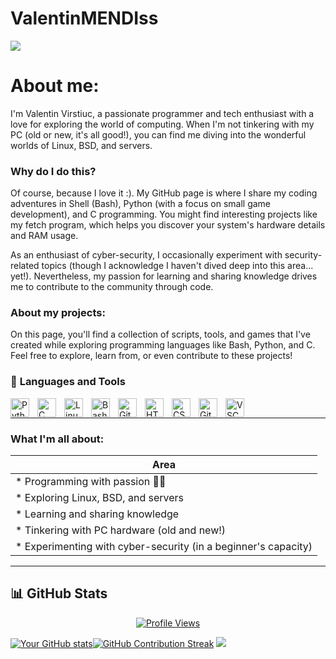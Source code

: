 # ValentinMENDIss
<img src="https://capsule-render.vercel.app/api?type=waving&color=auto&height=300&section=header&text=Valentin%20Virstiuc&fontSize=90" />


# About me:

I'm Valentin Virstiuc, a passionate programmer and tech enthusiast with a love for exploring the world of computing.
When I'm not tinkering with my PC (old or new, it's all good!), you can find me diving into the wonderful worlds
of Linux, BSD, and servers.

### **Why do I do this?**
Of course, because I love it :). 
My GitHub page is where I share my coding adventures in Shell (Bash), Python (with a focus on small game
development), and C programming. You might find interesting projects like my fetch program, which helps you
discover your system's hardware details and RAM usage.

As an enthusiast of cyber-security, I occasionally experiment with security-related topics (though I acknowledge I
haven't dived deep into this area... yet!). Nevertheless, my passion for learning and sharing knowledge drives me
to contribute to the community through code.

### **About my projects:**

On this page, you'll find a collection of scripts, tools, and games that I've created while exploring programming
languages like Bash, Python, and C. Feel free to explore, learn from, or even contribute to these projects!

### 🧰 **Languages and Tools**

<img align="left" alt="Python" width="30px" style="padding-right:10px;" src="https://cdn.jsdelivr.net/gh/devicons/devicon/icons/python/python-plain.svg" />
<img align="left" alt="C" width="30px" style="padding-right:10px;" src="https://cdn.jsdelivr.net/gh/devicons/devicon/icons/c/c-original.svg">
<img align="left" alt="Linux" width="30px" style="padding-right:10px;" src="https://cdn.jsdelivr.net/gh/devicons/devicon/icons/linux/linux-original.svg" />
<img align="left" alt="Bash" width="30px" style="padding-right:10px;" src="https://cdn.jsdelivr.net/gh/devicons/devicon/icons/bash/bash-original.svg" />
<img align="left" alt="Git" width="30px" style="padding-right:10px;" src="https://cdn.jsdelivr.net/gh/devicons/devicon/icons/git/git-original.svg" />
<img align="left" alt="HTML" width="30px" style="padding-right:10px;" src="https://cdn.jsdelivr.net/gh/devicons/devicon/icons/html5/html5-plain.svg" />
<img align="left" alt="CSS" width="30px" style="padding-right:10px;" src="https://cdn.jsdelivr.net/gh/devicons/devicon/icons/css3/css3-plain.svg" />
<img align="left" alt="GitHub" width="30px" style="padding-right:10px;" src="https://cdn.jsdelivr.net/gh/devicons/devicon/icons/github/github-original.svg" />
<img align="left" alt="VSCode" width="30px" style="padding-right:10px;" src="https://cdn.jsdelivr.net/gh/devicons/devicon/icons/vscode/vscode-original.svg" />



<br />

---
### **What I'm all about:**

| **Area**                                                                    |
|-----------------------------------------------------------------------------|
| * Programming with passion                                              🧑‍💻  |
| * Exploring Linux, BSD, and servers                                         |
| * Learning and sharing knowledge                                            |
| * Tinkering with PC hardware (old and new!)                                 |
| * Experimenting with cyber-security (in a beginner's capacity)              |


---
## 📊 GitHub Stats       
<div align="center">
  <p>
    <a href="https://komarev.com/ghpvc/?username=virajbhutada&label=Profile+Views&color=blue">
      <img src="https://komarev.com/ghpvc/?username=virajbhutada&label=Profile+Views&color=blue" alt="Profile Views">
    </a>
  </p>
  </div>

[![Your GitHub stats](https://github-readme-stats.vercel.app/api?username=ValentinMENDIss&show_icons=true&theme=radical&exclude_repo=repo1,repo2,repo3)](https://github.com/ValentinMENDIss)[![GitHub Contribution Streak](https://github-readme-streak-stats.herokuapp.com/?user=ValentinMENDIss&background=DEG,COLOR1,COLOR2,COLOR3,COLOR4,COLOR5,COLOR6,COLOR7&theme=radical)](https://github.com/ValentinMENDIss)
![](https://github-readme-stats.vercel.app/api/top-langs/?username=ValentinMENDIss&theme=radical&hide_border=false&include_all_commits=true&count_private=true&layout=compact)
